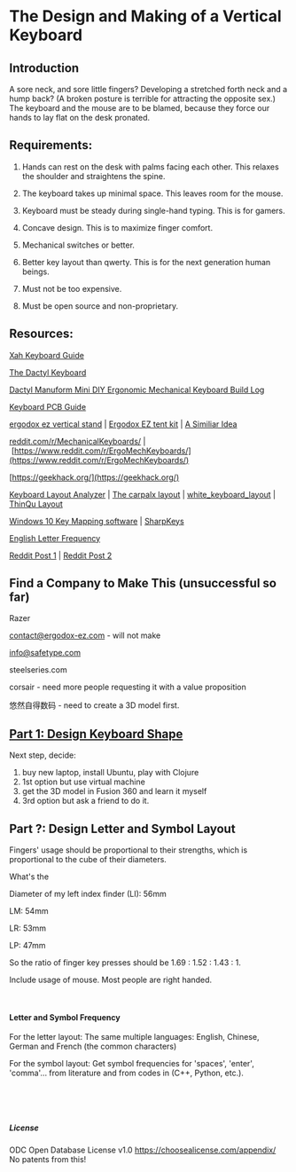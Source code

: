 

# The Design and Making of a Vertical Keyboard
## Introduction
A sore neck, and sore little fingers? 
Developing a stretched forth neck and a hump back? (A broken posture is terrible for attracting the opposite sex.)
The keyboard and the mouse are to be blamed, because they force our hands to lay flat on the desk pronated.

## Requirements:

1. Hands can rest on the desk with palms facing each other. This relaxes the shoulder and straightens the spine.

2. The keyboard takes up minimal&nbsp;space. This leaves room for the mouse.

3. Keyboard must be steady during single-hand typing. This is for gamers.

4. Concave design. This is to maximize finger comfort.

5. Mechanical switches or better.

6. Better key layout&nbsp;than qwerty. This is for the next generation human beings.

7. Must not be too expensive.

8. Must be open source and non-proprietary.

## Resources:

[Xah Keyboard Guide](http://Xah%20Keyboard%20Guide)

[The Dactyl Keyboard](https://github.com/adereth/dactyl-keyboard)

[Dactyl Manuform Mini DIY Ergonomic Mechanical Keyboard Build Log](https://www.beekeeb.com/dactyl-manuform-mini-mechanical-keyboard-build-log/)

[Keyboard PCB Guide](https://github.com/ruiqimao/keyboard-pcb-guide)

[ergodox ez vertical stand](https://www.thingiverse.com/thing:2748084)&nbsp;| [Ergodox EZ tent kit](https://www.thingiverse.com/thing:1433117) | [A Similiar Idea](https://thomasbaart.nl/2019/01/20/vertikeeb-making-a-vertical-keyboard-part-1/)

[reddit.com/r/MechanicalKeyboards/](http://reddit.com/r/MechanicalKeyboards/)&nbsp;|&nbsp;[https://www.reddit.com/r/ErgoMechKeyboards/](https://www.reddit.com/r/ErgoMechKeyboards/)

[https://geekhack.org/](https://geekhack.org/)

[Keyboard Layout Analyzer](http://patorjk.com/keyboard-layout-analyzer/#/load/hqrGn4NG)&nbsp;|&nbsp;[The carpalx layout](http://mkweb.bcgsc.ca/carpalx/)&nbsp;|&nbsp;[white_keyboard_layout](https://github.com/mw8/white_keyboard_layout)&nbsp;| [ThinQu Layout](https://microexploitation.com/2018/06/04/thinqu/)

[Windows 10 Key Mapping software](https://thegeekpage.com/top-10-best-free-key-mapping-software-for-windows-10/)&nbsp;| [SharpKeys](https://github.com/randyrants/sharpkeys/releases)

[English Letter Frequency](https://norvig.com/mayzner.html)



[Reddit Post 1](https://www.reddit.com/r/MechanicalKeyboards/comments/fumlvb/possible_to_absorb_and_combine_all_of_the_good/) | [Reddit Post 2](https://www.reddit.com/r/ErgoMechKeyboards/comments/fvxuw1/need_help_combining_all_of_the_good_features_from/)

## Find a Company to Make This (unsuccessful so far)

Razer 

contact@ergodox-ez.com - will not make

info@safetype.com

steelseries.com

corsair - need more people requesting it with a value proposition

悠然自得数码 - need to create a 3D model first. 

## [Part 1: Design Keyboard Shape](/design_keyboard_shape) 

Next step, decide:
1. buy new laptop, install Ubuntu, play with Clojure
2. 1st option but use virtual machine
3. get the 3D model in Fusion 360 and learn it myself
4. 3rd option but ask a friend to do it.


## Part ?: Design Letter and Symbol Layout 


Fingers&#39; usage should be proportional to their strengths, which is proportional to the cube of their diameters.

What&#39;s the&nbsp;

Diameter of my left index finder (LI): 56mm

LM: 54mm

LR: 53mm

LP: 47mm

So the ratio of finger key presses should be 1.69 : 1.52 : 1.43 : 1.

Include usage of mouse. Most people are right handed.&nbsp;

&nbsp;

#### Letter and Symbol Frequency
For the letter layout:
The same multiple languages: English, Chinese, German and French (the common characters)

For the symbol layout:
Get symbol frequencies for 'spaces', 'enter', 'comma'... from literature and from codes in (C++, Python, etc.). 


&nbsp;

&nbsp;

##### License
ODC Open Database License v1.0
https://choosealicense.com/appendix/
No patents from this!